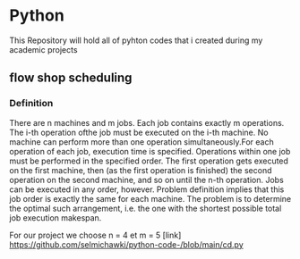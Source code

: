 # Python
This Repository will hold all of pyhton codes that i created during my academic projects

## flow shop scheduling
### Definition 
There are n machines and m jobs. Each job contains exactly m operations. The i-th operation ofthe job must be executed on the i-th machine. No machine can perform more than one operation simultaneously.For each operation of each job, execution time is specified.
Operations within one job must be performed in the specified order. The first operation gets executed on the first machine, then (as the first operation is finished) the second operation on the second machine, and so on until the n-th operation. Jobs can be executed in any order, however. Problem definition implies that this job order is exactly the same for each machine. The problem is to determine the optimal such arrangement, i.e. the one with the shortest possible total job execution makespan.


For our project we choose n = 4 et m = 5 
[link] https://github.com/selmichawki/python-code-/blob/main/cd.py
